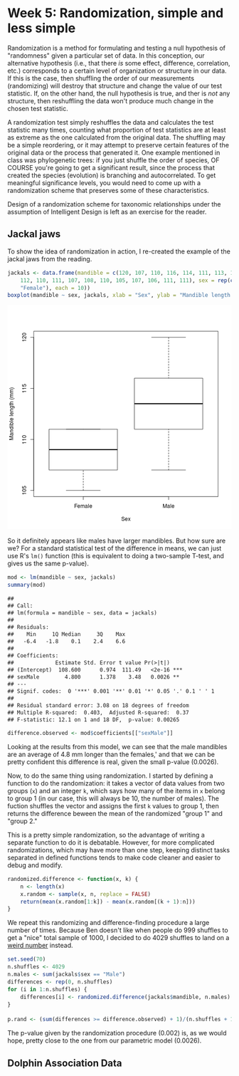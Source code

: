 Week 5: Randomization, simple and less simple
========================================================

Randomization is a method for formulating and testing a null hypothesis of "randomness" given a particular set of data.  In this conception, our alternative hypothesis (i.e., that there *is* some effect, difference, correlation, etc.) corresponds to a certain level of organization or structure in our data.  If this is the case, then shuffling the order of our measurements (randomizing) will destroy that structure and change the value of our test statistic.  If, on the other hand, the null hypothesis is true, and ther is *not* any structure, then reshuffling the data won't produce much change in the chosen test statistic.

A randomization test simply reshuffles the data and calculates the test statistic many times, counting what proportion of test statistics are at least as extreme as the one calculated from the original data.  The shuffling may be a simple reordering, or it may attempt to preserve certain features of the original data or the process that generated it.  One example mentioned in class was phylogenetic trees: if you just shuffle the order of species, OF COURSE you're going to get a significant result, since the process that created the species (evolution) is branching and autocorrelated.  To get meaningful significance levels, you would need to come up with a randomization scheme that preserves some of these characteristics.

Design of a randomization scheme for taxonomic relationships under the assumption of Intelligent Design is left as an exercise for the reader.


Jackal jaws
-------------
To show the idea of randomization in action, I re-created the example of the jackal jaws from the reading.

```r
jackals <- data.frame(mandible = c(120, 107, 110, 116, 114, 111, 113, 117, 114, 
    112, 110, 111, 107, 108, 110, 105, 107, 106, 111, 111), sex = rep(c("Male", 
    "Female"), each = 10))
boxplot(mandible ~ sex, jackals, xlab = "Sex", ylab = "Mandible length (mm)")
```

![plot of chunk unnamed-chunk-1](figure/unnamed-chunk-1.png) 

So it definitely appears like males have larger mandibles.  But how sure are we?  For a standard statistical test of the difference in means, we can just use R's `lm()` function (this is equivalent to doing a two-sample T-test, and gives us the same p-value).

```r
mod <- lm(mandible ~ sex, jackals)
summary(mod)
```

```
## 
## Call:
## lm(formula = mandible ~ sex, data = jackals)
## 
## Residuals:
##    Min     1Q Median     3Q    Max 
##   -6.4   -1.8    0.1    2.4    6.6 
## 
## Coefficients:
##             Estimate Std. Error t value Pr(>|t|)    
## (Intercept)  108.600      0.974  111.49   <2e-16 ***
## sexMale        4.800      1.378    3.48   0.0026 ** 
## ---
## Signif. codes:  0 '***' 0.001 '**' 0.01 '*' 0.05 '.' 0.1 ' ' 1
## 
## Residual standard error: 3.08 on 18 degrees of freedom
## Multiple R-squared:  0.403,	Adjusted R-squared:  0.37 
## F-statistic: 12.1 on 1 and 18 DF,  p-value: 0.00265
```

```r
difference.observed <- mod$coefficients[["sexMale"]]
```

Looking at the results from this model, we can see that the male mandibles are
an average of 4.8 mm longer than the females,' and that we can be pretty confident this difference is real, given the small p-value (0.0026).

Now, to do the same thing using randomization.  I started by defining a function to do the randomization: it takes a vector of data values from two groups (`x`) and an integer `k`, which says how many of the items in `x` belong to group 1 (in our case, this will always be 10, the number of males).  The fuction shuffles the vector and assigns the first `k` values to group 1, then returns the difference beween the mean of the randomized "group 1" and "group 2."

This is a pretty simple randomization, so the advantage of writing a separate function to do it is debatable.  However, for more complicated randomizations, which may have more than one step, keeping distinct tasks separated in defined functions tends to make code cleaner and easier to debug and modify.

```r
randomized.difference <- function(x, k) {
    n <- length(x)
    x.random <- sample(x, n, replace = FALSE)
    return(mean(x.random[1:k]) - mean(x.random[(k + 1):n]))
}
```


We repeat this randomizing and difference-finding procedure a large number of times.  Because Ben doesn't like when people do 999 shuffles to get a "nice" total sample of 1000, I decided to do 4029 shuffles to land on a [weird number](http://en.wikipedia.org/wiki/Weird_number) instead.

```r
set.seed(70)
n.shuffles <- 4029
n.males <- sum(jackals$sex == "Male")
differences <- rep(0, n.shuffles)
for (i in 1:n.shuffles) {
    differences[i] <- randomized.difference(jackals$mandible, n.males)
}

p.rand <- (sum(differences >= difference.observed) + 1)/(n.shuffles + 1)
```

The p-value given by the randomization procedure (0.002) is, as we would hope, pretty close to the one from our parametric model (0.0026).

Dolphin Association Data
------------------------

